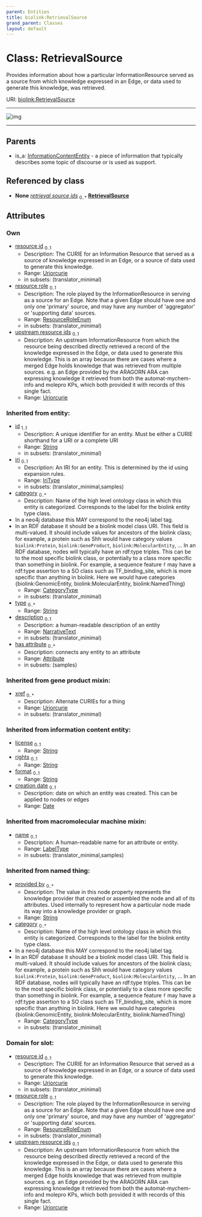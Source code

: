 ```yaml
---
parent: Entities
title: biolink:RetrievalSource
grand_parent: Classes
layout: default
---
```


# Class: RetrievalSource


Provides information about how a particular InformationResource served as a source from which knowledge expressed in an Edge, or data used to generate this knowledge, was retrieved.

URI: [biolink:RetrievalSource](https://w3id.org/biolink/vocab/RetrievalSource)


---

![img](https://yuml.me/diagram/nofunky;dir:TB/class/[Association]-%20retrieval%20source%20ids%200..%2A%3E[RetrievalSource%7Cresource_id:uriorcurie;resource_role:ResourceRoleEnum;upstream_resource_ids:uriorcurie%20%3F;license(i):string%20%3F;rights(i):string%20%3F;format(i):string%20%3F;creation_date(i):date%20%3F;provided_by(i):string%20%2A;xref(i):uriorcurie%20%2A;category(i):category_type%20%2B;id(i):string;iri(i):iri_type%20%3F;type(i):string%20%2A;name(i):label_type%20%3F;description(i):narrative_text%20%3F],[InformationContentEntity]%5E-[RetrievalSource],[InformationContentEntity],[Attribute],[Association])

---


## Parents

 *  is_a: [InformationContentEntity](InformationContentEntity.md) - a piece of information that typically describes some topic of discourse or is used as support.

## Referenced by class

 *  **None** *[retrieval source ids](retrieval_source_ids.md)*  <sub>0..\*</sub>  **[RetrievalSource](RetrievalSource.md)**

## Attributes


### Own

 * [resource id](resource_id.md)  <sub>0..1</sub>
     * Description: The CURIE for an Information Resource that served as a source of knowledge expressed in an Edge, or a source of data used to generate this knowledge.
     * Range: [Uriorcurie](types/Uriorcurie.md)
     * in subsets: (translator_minimal)
 * [resource role](resource_role.md)  <sub>0..1</sub>
     * Description: The role played by the InformationResource in serving as a source for an Edge. Note that a given Edge should have one and only one 'primary' source, and may have any number of 'aggregator' or 'supporting data' sources.
     * Range: [ResourceRoleEnum](ResourceRoleEnum.md)
     * in subsets: (translator_minimal)
 * [upstream resource ids](upstream_resource_ids.md)  <sub>0..1</sub>
     * Description: An upstream InformationResource from which the resource being described directly retrieved a record of the knowledge expressed in the Edge, or data used to generate this knowledge. This is an array because there are cases where a merged Edge holds knowledge that was retrieved from multiple sources. e.g. an Edge provided by the ARAGORN ARA can expressing knowledge it retrieved from both the automat-mychem-info and molepro KPs, which both provided it with records of this single fact.
     * Range: [Uriorcurie](types/Uriorcurie.md)

### Inherited from entity:

 * [id](id.md)  <sub>1..1</sub>
     * Description: A unique identifier for an entity. Must be either a CURIE shorthand for a URI or a complete URI
     * Range: [String](types/String.md)
     * in subsets: (translator_minimal)
 * [iri](iri.md)  <sub>0..1</sub>
     * Description: An IRI for an entity. This is determined by the id using expansion rules.
     * Range: [IriType](types/IriType.md)
     * in subsets: (translator_minimal,samples)
 * [category](category.md)  <sub>0..\*</sub>
     * Description: Name of the high level ontology class in which this entity is categorized. Corresponds to the label for the biolink entity type class.
 * In a neo4j database this MAY correspond to the neo4j label tag.
 * In an RDF database it should be a biolink model class URI.
This field is multi-valued. It should include values for ancestors of the biolink class; for example, a protein such as Shh would have category values `biolink:Protein`, `biolink:GeneProduct`, `biolink:MolecularEntity`, ...
In an RDF database, nodes will typically have an rdf:type triples. This can be to the most specific biolink class, or potentially to a class more specific than something in biolink. For example, a sequence feature `f` may have a rdf:type assertion to a SO class such as TF_binding_site, which is more specific than anything in biolink. Here we would have categories {biolink:GenomicEntity, biolink:MolecularEntity, biolink:NamedThing}
     * Range: [CategoryType](types/CategoryType.md)
     * in subsets: (translator_minimal)
 * [type](type.md)  <sub>0..\*</sub>
     * Range: [String](types/String.md)
 * [description](description.md)  <sub>0..1</sub>
     * Description: a human-readable description of an entity
     * Range: [NarrativeText](types/NarrativeText.md)
     * in subsets: (translator_minimal)
 * [has attribute](has_attribute.md)  <sub>0..\*</sub>
     * Description: connects any entity to an attribute
     * Range: [Attribute](Attribute.md)
     * in subsets: (samples)

### Inherited from gene product mixin:

 * [xref](xref.md)  <sub>0..\*</sub>
     * Description: Alternate CURIEs for a thing
     * Range: [Uriorcurie](types/Uriorcurie.md)
     * in subsets: (translator_minimal)

### Inherited from information content entity:

 * [license](license.md)  <sub>0..1</sub>
     * Range: [String](types/String.md)
 * [rights](rights.md)  <sub>0..1</sub>
     * Range: [String](types/String.md)
 * [format](format.md)  <sub>0..1</sub>
     * Range: [String](types/String.md)
 * [creation date](creation_date.md)  <sub>0..1</sub>
     * Description: date on which an entity was created. This can be applied to nodes or edges
     * Range: [Date](types/Date.md)

### Inherited from macromolecular machine mixin:

 * [name](name.md)  <sub>0..1</sub>
     * Description: A human-readable name for an attribute or entity.
     * Range: [LabelType](types/LabelType.md)
     * in subsets: (translator_minimal,samples)

### Inherited from named thing:

 * [provided by](provided_by.md)  <sub>0..\*</sub>
     * Description: The value in this node property represents the knowledge provider that created or assembled the node and all of its attributes.  Used internally to represent how a particular node made its way into a knowledge provider or graph.
     * Range: [String](types/String.md)
 * [category](category.md)  <sub>0..\*</sub>
     * Description: Name of the high level ontology class in which this entity is categorized. Corresponds to the label for the biolink entity type class.
 * In a neo4j database this MAY correspond to the neo4j label tag.
 * In an RDF database it should be a biolink model class URI.
This field is multi-valued. It should include values for ancestors of the biolink class; for example, a protein such as Shh would have category values `biolink:Protein`, `biolink:GeneProduct`, `biolink:MolecularEntity`, ...
In an RDF database, nodes will typically have an rdf:type triples. This can be to the most specific biolink class, or potentially to a class more specific than something in biolink. For example, a sequence feature `f` may have a rdf:type assertion to a SO class such as TF_binding_site, which is more specific than anything in biolink. Here we would have categories {biolink:GenomicEntity, biolink:MolecularEntity, biolink:NamedThing}
     * Range: [CategoryType](types/CategoryType.md)
     * in subsets: (translator_minimal)

### Domain for slot:

 * [resource id](resource_id.md)  <sub>0..1</sub>
     * Description: The CURIE for an Information Resource that served as a source of knowledge expressed in an Edge, or a source of data used to generate this knowledge.
     * Range: [Uriorcurie](types/Uriorcurie.md)
     * in subsets: (translator_minimal)
 * [resource role](resource_role.md)  <sub>0..1</sub>
     * Description: The role played by the InformationResource in serving as a source for an Edge. Note that a given Edge should have one and only one 'primary' source, and may have any number of 'aggregator' or 'supporting data' sources.
     * Range: [ResourceRoleEnum](ResourceRoleEnum.md)
     * in subsets: (translator_minimal)
 * [upstream resource ids](upstream_resource_ids.md)  <sub>0..1</sub>
     * Description: An upstream InformationResource from which the resource being described directly retrieved a record of the knowledge expressed in the Edge, or data used to generate this knowledge. This is an array because there are cases where a merged Edge holds knowledge that was retrieved from multiple sources. e.g. an Edge provided by the ARAGORN ARA can expressing knowledge it retrieved from both the automat-mychem-info and molepro KPs, which both provided it with records of this single fact.
     * Range: [Uriorcurie](types/Uriorcurie.md)
